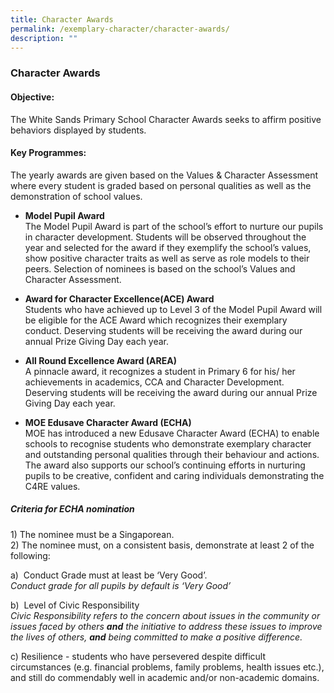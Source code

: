 ```yaml
---
title: Character Awards
permalink: /exemplary-character/character-awards/
description: ""
---
```

### **Character Awards**
#### **Objective:**
The White Sands Primary School Character Awards seeks to affirm positive behaviors displayed by students.

#### **Key Programmes:**
The yearly awards are given based on the Values & Character Assessment where every student is graded based on personal qualities as well as the demonstration of school values.

*   **Model Pupil Award**<br>The Model Pupil Award is part of the school’s effort to nurture our pupils in character development. Students will be observed throughout the year and selected for the award if they exemplify the school’s values, show positive character traits as well as serve as role models to their peers. Selection of nominees is based on the school’s Values and Character Assessment.


*   **Award for Character Excellence(ACE) Award**<br>Students who have achieved up to Level 3 of the Model Pupil Award will be eligible for the ACE Award which recognizes their exemplary conduct. Deserving students will be receiving the award during our annual Prize Giving Day each year.


*   **All Round Excellence Award (AREA)**<br>A pinnacle award, it recognizes a student in Primary 6 for his/ her achievements in academics, CCA and Character Development. Deserving students will be receiving the award during our annual Prize Giving Day each year.

*   **MOE Edusave Character Award (ECHA)**<br>MOE has introduced a new Edusave Character Award (ECHA) to enable schools to recognise students who demonstrate exemplary character and outstanding personal qualities through their behaviour and actions. The award also supports our school’s continuing efforts in nurturing pupils to be creative, confident and caring individuals demonstrating the C4RE values.

##### **Criteria for ECHA nomination**
1\) The nominee must be a Singaporean.<br>
2\) The nominee must, on a consistent basis, demonstrate at least 2 of the following:

a\)  Conduct Grade must at least be ‘Very Good’.<br>
_Conduct grade for all pupils by default is ‘Very Good’_

b\)  Level of Civic Responsibility<br>
_Civic Responsibility refers to the concern about issues in the community or issues faced by others **and** the initiative to address these issues to improve the lives of others, **and** being committed to make a positive difference._

c\) Resilience - students who have persevered despite difficult circumstances (e.g. financial problems, family problems, health issues etc.), and still do commendably well in academic and/or non-academic domains.